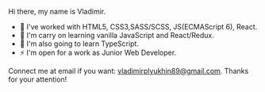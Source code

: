 Hi there, my name is Vladimir.

- 🔭 I've worked with HTML5, CSS3,SASS/SCSS, JS(ECMAScript 6), React.
- 🌱 I'm carry on learning vanilla JavaScript and React/Redux. 
- 🤔 I'm also going to learn TypeScript.
- ⚡ I'm open for a work as Junior Web Developer.

Connect me at email if you want: vladimirplyukhin89@gmail.com.
Thanks for your attention!
